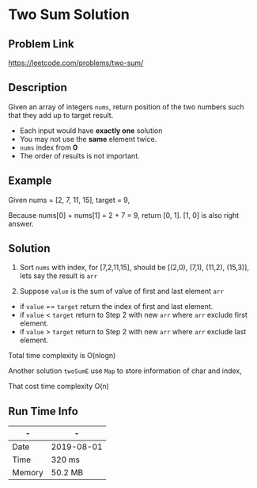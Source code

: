 # Two Sum Solution

## Problem Link 
https://leetcode.com/problems/two-sum/

## Description

Given an array of integers `nums`, return position of the two numbers such that they add up to target result.

- Each input would have **exactly one** solution
- You may not use the **same** element twice.
- `nums` index from **0**
- The order of results is not important.

## Example

Given nums = [2, 7, 11, 15], target = 9,

Because nums[0] + nums[1] = 2 + 7 = 9,
return [0, 1]. [1, 0] is also right answer.

## Solution
1. Sort `nums` with index, for [7,2,11,15], should be [(2,0), (7,1), (11,2), (15,3)], lets say the result is `arr`

2. Suppose `value` is the sum of value of first and last element `arr` 
  - if `value` == `target` return the index of first and last element.
  - if `value` < `target`  return to Step 2 with new `arr` where `arr` exclude first element.
  - if `value` > `target`  return to Step 2 with new `arr` where `arr` exclude last element. 
  
Total time complexity is O(nlogn)

Another solution `twoSumE` use `Map` to store information of char and index,

That cost time complexity O(n)
 
## Run Time Info

\- | \-
------------ | -------------
Date | 2019-08-01
Time | 320 ms
Memory | 50.2 MB	